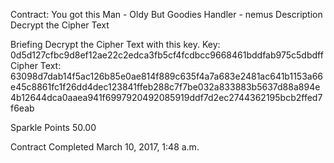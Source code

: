 Contract: You got this Man - Oldy But Goodies
Handler - nemus
Description
Decrypt the Cipher Text

Briefing
Decrypt the Cipher Text with this key. Key: 0d5d127cfbc9d8ef12ae22c2edca3fb5cf4fcdbcc9668461bddfab975c5dbdff Cipher Text: 63098d7dab14f5ac126b85e0ae814f889c635f4a7a683e2481ac641b1153a66e45c8861fc1f26dd4dec123841ffeb288c7f7be032a833883b5637d88a894e4b12644dca0aaea941f6997920492085919ddf7d2ec2744362195bcb2ffed7f6eab

Sparkle Points 50.00 

Contract Completed March 10, 2017, 1:48 a.m.

